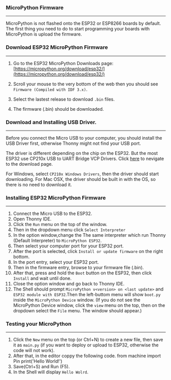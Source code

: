 ### MicroPython Firmware
---
MicroPython is not flashed onto the ESP32 or ESP8266 boards by default. The first thing you need to do to start programming your boards with MicroPython is upload the firmware.

### Download ESP32 MicroPython Firmware
---
1. Go to the ESP32 MicroPython Downloads page: [https://micropython.org/download/esp32/](https://micropython.org/download/esp32/)

2. Scroll your mouse to the very bottom of the web then you should see `Firmware (Compiled with IDF 3.x)`.

3. Select the lastest release to download `.bin` files. 

4. The firmware (.bin) should be downloaded. 

### Download and Installing USB Driver. 
---
Before you connect the Micro USB to your computer, you should install the USB Driver first, otherwise Thonny might not find your USB port.

The driver is different depending on the chip on the ESP32. 
But the most ESP32 use CP210x USB to UART Bridge VCP Drivers.
Click [here](https://www.silabs.com/developers/usb-to-uart-bridge-vcp-drivers "here") to nevigate to the download page.

For Windows, select `CP210x Windows Drivers`, then the driver should start downloading. 
For Mac OSX, the driver should be built in with the OS, so there is no need to download it.

### Installing ESP32 MicroPython Firmware 
---
1. Connect the Micro USB to the ESP32.
2. Open Thonny IDE.
3. Click the `Run` menu on the top of the window.
4. Then in the dropdown menu click `Select Interpreter`
5. In the option window,change the The same interpreter which run Thonny (Default Interpreter) to `MicroPython ESP32`.
6. Then select your computer port for your ESP32 port.
7. After the port is selected,  click `Install or update firmware` on the right bottom. 
8. In the port entry, select your ESP32 port.
9. Then in the firmware entry, browse to your firmware file (.bin).
10. After that, press and hold the `Boot` button on the ESP32, then click `Install` and wait until done.
11. Close the option window and go back to Thonny IDE. 
12. The Shell should prompt  `MicroPython v<version> on <last update>` and `ESP32 module with ESP32`.Then the left-buttom menu will show `boot.py` inside the `MicroPython Device` window. (If you do not see the MicroPython Device window, click the `view` menu on the top, then on the dropdown select the `File` menu. The window should appear.)
### Testing your MicroPython 
---
1. Click the `New` menu on the top (or Ctrl+N) to create a new file, then save it as `main.py` (if you want to deploy or upload to ESP32, otherwise the code will not work).
2. After that, in the editor coppy the following code.
		 from machine import Pin
		 print('Hello World!')
3. Save(Ctrl+S) and Run (F5).
4. In the Shell will display `Hello Wolrd`.
